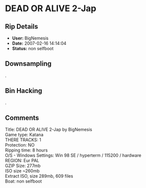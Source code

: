 # DEAD OR ALIVE 2-Jap

## Rip Details

- **User:** BigNemesis
- **Date:** 2007-02-16 14:14:04
- **Status:** non selfboot

## Downsampling

.

## Bin Hacking

.

## Comments

Title: DEAD OR ALIVE 2-Jap by BigNemesis<br />
Game type: Katana<br />
THERE TRACKS: 1<br />
Protection: NO<br />
Ripping time: 8 hours<br />
O/S - Windows Settings: Win 98 SE / hyperterm / 115200 / hardware<br />
REGION: Eur PAL<br />
GZIP Size:   277mb<br />
ISO size ~260mb<br />
Extract ISO, size 289mb, 609 files<br />
Boat: non selfboot 

